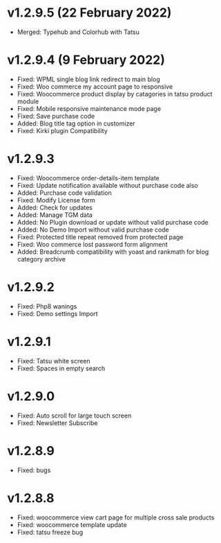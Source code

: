 v1.2.9.5 (22 February 2022)
======
* Merged: Typehub and Colorhub with Tatsu

v1.2.9.4 (9 February 2022)
======
* Fixed: WPML single blog link redirect to main blog
* Fixed: Woo commerce my account page to responsive
* Fixed: Woocommerce product display by catagories in tatsu product module
* Fixed: Mobile responsive maintenance mode page
* Fixed: Save purchase code
* Added: Blog title tag option in customizer
* Fixed: Kirki plugin Compatibility 

v1.2.9.3
======
* Fixed: Woocommerce order-details-item template
* Fixed: Update notification available without purchase code also
* Added: Purchase code validation
* Fixed: Modify License form
* Added: Check for updates
* Added: Manage TGM data
* Added: No Plugin download or update without valid purchase code
* Added: No Demo Import without valid purchase code
* Fixed: Protected title repeat removed from protected page
* Fixed: Woo commerce lost password form alignment
* Added: Breadcrumb compatibility with yoast and rankmath for blog category archive


v1.2.9.2
======
* Fixed: Php8 wanings
* Fixed: Demo settings Import

v1.2.9.1
======
* Fixed: Tatsu white screen
* Fixed: Spaces in empty search

v1.2.9.0
======
* Fixed: Auto scroll for large touch screen
* Fixed: Newsletter Subscribe 

v1.2.8.9
======
* Fixed: bugs

v1.2.8.8
======
* Fixed: woocommerce view cart page for multiple cross sale products
* Fixed: woocommerce template update
* Fixed: tatsu freeze bug